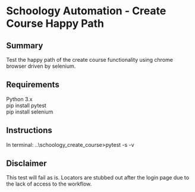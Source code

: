 # Schoology Automation - Create Course Happy Path  
## Summary    
Test the happy path of the create course functionality using chrome browser driven by selenium.  

## Requirements  
Python 3.x  
pip install pytest  
pip install selenium  

## Instructions  
In terminal:
..\schoology_create_course>pytest -s -v

## Disclaimer  
This test will fail as is. Locators are stubbed out after the login page due to the lack of access to the workflow. 
